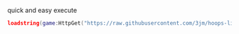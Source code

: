 quick and easy execute

```lua
loadstring(game:HttpGet("https://raw.githubusercontent.com/3jm/hoops-life-skru-script/main/skru.lua"))()
```
